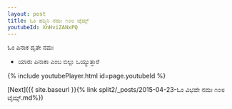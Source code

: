```yaml
---
layout: post
title: ಓಂ ಪದ್ಮಿನಿ ನಮಃ ೧೦೮ ಟೈಮ್ಸ್
youtubeId: XnHviZANxPQ
---
```

 
 
 ಓಂ ಪಿನಾಕ ದೃತೇ ನಮಃ  
 
 -  ಯಾರು ಪಿನಾಕಾ ಎಂಬ ಬಿಲ್ಲು ಒಯ್ಯುತ್ತಾರೆ 
 
  
 
  
 
 
 
 
 
 


{% include youtubePlayer.html id=page.youtubeId %}
 
[Next]({{ site.baseurl }}{% link  split2/_posts/2015-04-23-ಓಂ ವಿಭವೇ ನಮಃ ೧೦೮ ಟೈಮ್ಸ್.md%})
 
